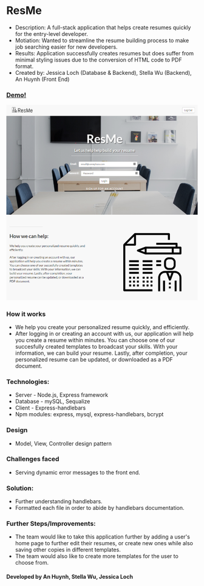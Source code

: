 # ResMe
* Description: A full-stack application that helps create resumes quickly for the entry-level developer. 
* Motiation: Wanted to streamline the resume building process to make job searching easier for new developers. 
* Results: Application successfully creates resumes but does suffer from minimal styling issues due to the conversion of HTML code to PDF format. 
* Created by: Jessica Loch (Database & Backend), Stella Wu (Backend), An Huynh (Front End)

### [Demo!](https://resumeme.herokuapp.com/)

![Landing Page](./public/assets/images/landingPage.PNG)

### How it works
* We help you create your personalized resume quickly, and efficiently.
* After logging in or creating an account with us, our application will help you create a resume within minutes. You can choose one of our succesfully created templates to broadcast your skills. With your information, we can build your resume. Lastly, after completion, your personalized resume can be updated, or downloaded as a PDF document.

### Technologies:
* Server - Node.js, Express framework
* Database - mySQL, Sequalize
* Client - Express-handlebars
* Npm modules: express, mysql, express-handlebars, bcrypt

### Design
* Model, View, Controller design pattern

### Challenges faced
* Serving dynamic error messages to the front end.

### Solution:
* Further understanding handlebars.
* Formatted each file in order to abide by handlebars documentation.

### Further Steps/Improvements:
* The team would like to take this application further by adding a user's home page to further edit their resumes, or create new ones while also saving other copies in different templates.
* The team would also like to create more templates for the user to choose from. 


#### Developed by An Huynh, Stella Wu, Jessica Loch